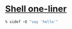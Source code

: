 [1]: https://rosettacode.org/wiki/Shell_one-liner

# [Shell one-liner][1]

```ruby
% sidef -E "say 'hello'"
```